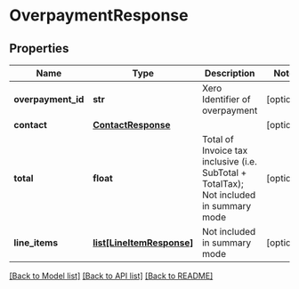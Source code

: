 # OverpaymentResponse

## Properties
Name | Type | Description | Notes
------------ | ------------- | ------------- | -------------
**overpayment_id** | **str** | Xero Identifier of overpayment | [optional] 
**contact** | [**ContactResponse**](ContactResponse.md) |  | [optional] 
**total** | **float** | Total of Invoice tax inclusive (i.e. SubTotal + TotalTax); Not included in summary mode | [optional] 
**line_items** | [**list[LineItemResponse]**](LineItemResponse.md) | Not included in summary mode | [optional] 

[[Back to Model list]](../README.md#documentation-for-models) [[Back to API list]](../README.md#documentation-for-api-endpoints) [[Back to README]](../README.md)


